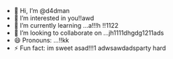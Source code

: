 - 👋 Hi, I’m @d4dman
- 👀 I’m interested in you!!awd
- 🌱 I’m currently learning ...a!!!h !!1122
- 💞️ I’m looking to collaborate on ...jh1111dhgdg1211ads
- 😄 Pronouns: ...!!kk
- ⚡ Fun fact: im sweet asad!!!1
adwsawdadsparty hard
<!--- a11
d4dman/d4dman is a ✨ special ✨ repository because its `README.md` (this file) appears on your GitHub profile.
You can click the Preview link to take a look at your changes.
--->
